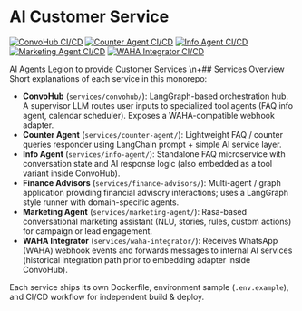 # AI Customer Service

<!-- GitHub Actions Status Badges -->
[![ConvoHub CI/CD](https://github.com/jvizueta/ai-customer-service/actions/workflows/convohub-cicd.yaml/badge.svg)](https://github.com/jvizueta/ai-customer-service/actions/workflows/convohub-cicd.yaml)
[![Counter Agent CI/CD](https://github.com/jvizueta/ai-customer-service/actions/workflows/counter-agent-cicd.yaml/badge.svg)](https://github.com/jvizueta/ai-customer-service/actions/workflows/counter-agent-cicd.yaml)
[![Info Agent CI/CD](https://github.com/jvizueta/ai-customer-service/actions/workflows/info-agent-cicd.yaml/badge.svg)](https://github.com/jvizueta/ai-customer-service/actions/workflows/info-agent-cicd.yaml)
[![Marketing Agent CI/CD](https://github.com/jvizueta/ai-customer-service/actions/workflows/marketing-agent-cicd.yaml/badge.svg)](https://github.com/jvizueta/ai-customer-service/actions/workflows/marketing-agent-cicd.yaml)
[![WAHA Integrator CI/CD](https://github.com/jvizueta/ai-customer-service/actions/workflows/waha-integrator-cicd.yaml/badge.svg)](https://github.com/jvizueta/ai-customer-service/actions/workflows/waha-integrator-cicd.yaml)

AI Agents Legion to provide Customer Services
\n+## Services Overview
Short explanations of each service in this monorepo:

- **ConvoHub** (`services/convohub/`): LangGraph-based orchestration hub. A supervisor LLM routes user inputs to specialized tool agents (FAQ info agent, calendar scheduler). Exposes a WAHA-compatible webhook adapter.
- **Counter Agent** (`services/counter-agent/`): Lightweight FAQ / counter queries responder using LangChain prompt + simple AI service layer.
- **Info Agent** (`services/info-agent/`): Standalone FAQ microservice with conversation state and AI response logic (also embedded as a tool variant inside ConvoHub).
- **Finance Advisors** (`services/finance-advisors/`): Multi-agent / graph application providing financial advisory interactions; uses a LangGraph style runner with domain-specific agents.
- **Marketing Agent** (`services/marketing-agent/`): Rasa-based conversational marketing assistant (NLU, stories, rules, custom actions) for campaign or lead engagement.
- **WAHA Integrator** (`services/waha-integrator/`): Receives WhatsApp (WAHA) webhook events and forwards messages to internal AI services (historical integration path prior to embedding adapter inside ConvoHub).

Each service ships its own Dockerfile, environment sample (`.env.example`), and CI/CD workflow for independent build & deploy.




